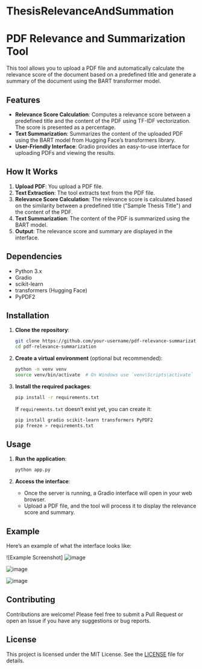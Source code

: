 # ThesisRelevanceAndSummation

# PDF Relevance and Summarization Tool

This tool allows you to upload a PDF file and automatically calculate the relevance score of the document based on a predefined title and generate a summary of the document using the BART transformer model.

## Features

- **Relevance Score Calculation**: Computes a relevance score between a predefined title and the content of the PDF using TF-IDF vectorization. The score is presented as a percentage.
- **Text Summarization**: Summarizes the content of the uploaded PDF using the BART model from Hugging Face’s transformers library.
- **User-Friendly Interface**: Gradio provides an easy-to-use interface for uploading PDFs and viewing the results.

## How It Works

1. **Upload PDF**: You upload a PDF file.
2. **Text Extraction**: The tool extracts text from the PDF file.
3. **Relevance Score Calculation**: The relevance score is calculated based on the similarity between a predefined title ("Sample Thesis Title") and the content of the PDF.
4. **Text Summarization**: The content of the PDF is summarized using the BART model.
5. **Output**: The relevance score and summary are displayed in the interface.

## Dependencies

- Python 3.x
- Gradio
- scikit-learn
- transformers (Hugging Face)
- PyPDF2

## Installation

1. **Clone the repository**:
    ```bash
    git clone https://github.com/your-username/pdf-relevance-summarization.git
    cd pdf-relevance-summarization
    ```

2. **Create a virtual environment** (optional but recommended):
    ```bash
    python -m venv venv
    source venv/bin/activate  # On Windows use `venv\Scripts\activate`
    ```

3. **Install the required packages**:
    ```bash
    pip install -r requirements.txt
    ```

    If `requirements.txt` doesn’t exist yet, you can create it:
    ```bash
    pip install gradio scikit-learn transformers PyPDF2
    pip freeze > requirements.txt
    ```

## Usage

1. **Run the application**:
    ```bash
    python app.py
    ```

2. **Access the interface**:
   - Once the server is running, a Gradio interface will open in your web browser.
   - Upload a PDF file, and the tool will process it to display the relevance score and summary.

## Example

Here’s an example of what the interface looks like:

![Example Screenshot]
![image](https://github.com/user-attachments/assets/dfd57504-4589-414e-97b4-cc926f6b7a07)

![image](https://github.com/user-attachments/assets/7d063897-c792-4af0-bce4-0942a70eb657)

![image](https://github.com/user-attachments/assets/7cccfcf8-b2ad-4aeb-8d00-7d0dbedcb6b1)




## Contributing

Contributions are welcome! Please feel free to submit a Pull Request or open an Issue if you have any suggestions or bug reports.

## License

This project is licensed under the MIT License. See the [LICENSE](LICENSE) file for details.
